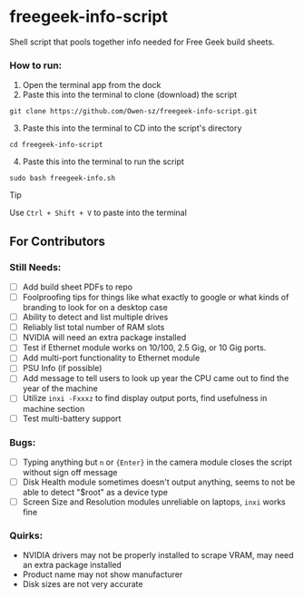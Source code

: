 # freegeek-info-script
Shell script that pools together info needed for Free Geek build sheets.

### How to run:
1. Open the terminal app from the dock
2. Paste this into the terminal to clone (download) the script
```console
git clone https://github.com/Owen-sz/freegeek-info-script.git
```
3. Paste this into the terminal to CD into the script's directory
```console
cd freegeek-info-script
```
4. Paste this into the terminal to run the script
```console
sudo bash freegeek-info.sh
```
> [!TIP]
>  Use `Ctrl + Shift + V` to paste into the terminal

## For Contributors

### Still Needs:
- [ ] Add build sheet PDFs to repo
- [ ] Foolproofing tips for things like what exactly to google or what kinds of branding to look for on a desktop case
- [ ] Ability to detect and list multiple drives
- [ ] Reliably list total number of RAM slots
- [ ] NVIDIA will need an extra package installed
- [ ] Test if Ethernet module works on 10/100, 2.5 Gig, or 10 Gig ports.
- [ ] Add multi-port functionality to Ethernet module
- [ ] PSU Info (if possible)
- [ ] Add message to tell users to look up year the CPU came out to find the year of the machine
- [ ] Utilize `inxi -Fxxxz` to find display output ports, find usefulness in machine section
- [ ] Test multi-battery support

### Bugs:
- [ ] Typing anything but `n` or `{Enter}` in the camera module closes the script without sign off message
- [ ] Disk Health module sometimes doesn't output anything, seems to not be able to detect "$root" as a device type
- [ ] Screen Size and Resolution modules unreliable on laptops, `inxi` works fine

### Quirks:
- NVIDIA drivers may not be properly installed to scrape VRAM, may need an extra package installed
- Product name may not show manufacturer
- Disk sizes are not very accurate
